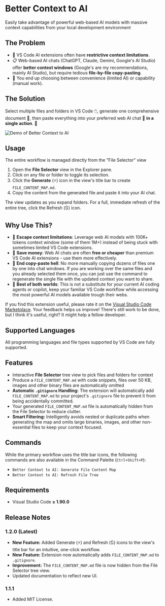 # Better Context to AI

Easily take advantage of powerful web-based AI models with massive context capabilities from your local development environment

## The Problem
-   🤏 VS Code AI extensions often have **restrictive context limitations**.
-   📋 Web-based AI chats (ChatGPT, Claude, Gemini, Google's AI Studio) offer **better context windows** (Google's are my recommendations, mainly AI Studio), but require tedious **file-by-file copy-pasting**.
-   🤔 You end up choosing between convenience (limited AI) or capability (manual work).

## The Solution
Select multiple files and folders in VS Code 🖱️, generate one comprehensive document 📄, then paste everything into your preferred web AI chat 🤖 **in a single action**. 🚀

![Demo of Better Context to AI](https://raw.githubusercontent.com/roncojon/justmedia/main/bettercontextoai-demo.gif)

## Usage

The entire workflow is managed directly from the "File Selector" view

1.  Open the **File Selector** view in the Explorer pane.
2.  Click on any file or folder to toggle its selection.
3.  Click the **Generate** (⚡) icon in the view's title bar to create `FILE_CONTENT_MAP.md`.
4.  Copy the content from the generated file and paste it into your AI chat.
 
The view updates as you expand folders. For a full, immediate refresh of the entire tree, click the Refresh (🔃) icon.

## Why Use This?

-   🧠 **Escape context limitations**: Leverage web AI models with 100K+ tokens context window (some of them 1M+) instead of being stuck with sometimes limited VS Code extensions.
-   💸 **Save money**: Web AI chats are often **free or cheaper** than premium VS Code AI extensions - use them more effectively.
-   🚫 **End copy-paste hell**: No more manually copying dozens of files one by one into chat windows. If you are working over the same files and you already selected them once, you can just use the command to regenerate the single file with the updated context you want to share.
-   🤝 **Best of both worlds**: This is not a substitute for your current AI coding agents or copilot, keep your familiar VS Code workflow while accessing the most powerful AI models available trough their webs.

If you find this extension useful, please rate it on the [Visual Studio Code Marketplace](https://marketplace.visualstudio.com/items?itemName=ronco-jhon.better-context-to-ai&ssr=false#review-details). Your feedback helps us improve!
There's still work to be done, but I think it's useful, right? It might help a fellow developer.

## Supported Languages

All programming languages and file types supported by VS Code are fully supported.

## Features

-   Interactive **File Selector** tree view to pick files and folders for context
-   Produce a `FILE_CONTENT_MAP.md` with code snippets, files over 50 KB, images and other binary files are automatically omitted
-   **Automatic `.gitignore` Handling:** The extension will automatically add `FILE_CONTENT_MAP.md` to your project's `.gitignore` file to prevent it from being accidentally committed.
-   Your generated `FILE_CONTENT_MAP.md` file is automatically hidden from the File Selector to reduce clutter.
-   **Smart Filtering:** Intelligently avoids nested or duplicate paths when generating the map and omits large binaries, images, and other non-essential files to keep your context focused.

## Commands

While the primary workflow uses the title bar icons, the following commands are also available in the Command Palette (`Ctrl+Shift+P`):

-   `Better Context to AI: Generate File Content Map`
-   `Better Context to AI: Refresh File Tree`

## Requirements

- Visual Studio Code **≥ 1.90.0**

## Release Notes

### 1.2.0 (Latest)
-   **New Feature:** Added Generate (⚡) and Refresh (🔃) icons to the view's title bar for an intuitive, one-click workflow.
-   **New Feature:** Extension now automatically adds `FILE_CONTENT_MAP.md` to `.gitignore`.
-   **Improvement:** The `FILE_CONTENT_MAP.md` file is now hidden from the File Selector tree view.
-   Updated documentation to reflect new UI.

### 1.1.1
-   Added MIT License.